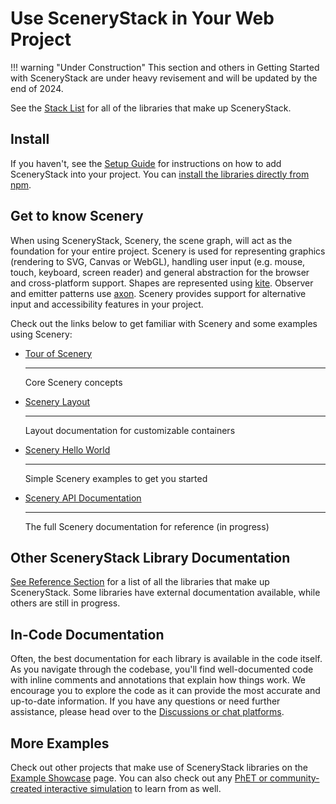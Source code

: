 # Use SceneryStack in Your Web Project

!!! warning "Under Construction"
    This section and others in Getting Started with SceneryStack are under heavy revisement and will be updated by the end of 2024.

See the [Stack List](../../reference/scenerystack_list.md) for all of the libraries that make up SceneryStack.

## Install

If you haven't, see the [Setup Guide](../setup.md) for instructions on how to add SceneryStack into your project. You can [install the libraries directly from npm](https://www.npmjs.com/package/scenerystack).

## Get to know Scenery

When using SceneryStack, Scenery, the scene graph, will act as the foundation for your entire project. Scenery is used for representing graphics (rendering to SVG, Canvas or WebGL), handling user input (e.g. mouse, touch, keyboard, screen reader) and general abstraction for the browser and cross-platform support. Shapes are represented using [kite](https://github.com/phetsims/kite). Observer and emitter patterns use [axon](https://github.com/phetsims/axon). Scenery provides support for alternative input and accessibility features in your project.

Check out the links below to get familiar with Scenery and some examples using Scenery:

<div class="grid cards" markdown>

- [Tour of Scenery](https://phetsims.github.io/scenery/doc/a-tour-of-scenery.html)

    ---

    Core Scenery concepts

- [Scenery Layout](https://phetsims.github.io/scenery/doc/layout)

    ---

    Layout documentation for customizable containers

- [Scenery Hello World](https://phetsims.github.io/scenery/examples/)

    ---

    Simple Scenery examples to get you started

- [Scenery API Documentation](https://phetsims.github.io/scenery/doc/)

    ---

    The full Scenery documentation for reference (in progress)

</div>

<!-- ## OLD SETUP

Your projects can get started after creating a simple HTML

??? example "Example HTML file"
    ```html
        <!DOCTYPE html>
        <html lang="en">
        <head>
            <meta charset="UTF-8">
            <title>Example Project</title>
            <script src="./js/lib/scenerystack.min.js"></script>
            <script type="module" src="dist-webpack/bundle.js"></script>
        </head>
        <body>
        </body>
        </html>
    ```

<div class="grid cards" markdown>

- [Hello World Example (with a11y) [DEPRECATED]](https://github.com/phetsims/scenery-lab-demo)

</div>

Any examples found in the [Scenery documentation above](#get-to-know-scenery) will also work when importing `phet-lib`. This approach provides access through the `phet` global variable (e.g. `phet.scenery.Node`), and provides a built JavaScript file without corresponding TypeScript types.

> The package is on the larger side as it includes a number of preloads - stay tuned for further optimization!

### phet-lib on Node (npm)

phet-lib can be installed directly through Node as an NPM package, available at <https://www.npmjs.com/package/phet-lib>.

We have a [Demo using Vite](https://github.com/phetsims/phet-vite-demo) with simple steps to be able to get started (requires git/npm/node).

Using the phet-lib NPM package provides access to the raw PhET code, so it will support type-checking with TypeScript, modules, and partial tree-shaking.

Imports are provided by subpackage as shown below:

```js
import { Property, Emitter } from 'phet-lib/axon';
import { Display, Text, AnimatedPanZoomListener } from 'phet-lib/scenery';
```

> This package also includes all dependencies statically, so it will declare e.g. jQuery/Lodash globally as `window.$` and `window._` respectively. -->

## Other SceneryStack Library Documentation

[See Reference Section](../../reference/scenerystack_list.md) for a list of all the libraries that make up SceneryStack. Some libraries have external documentation available, while others are still in progress.

## In-Code Documentation

Often, the best documentation for each library is available in the code itself. As you navigate through the codebase, you'll find well-documented code with inline comments and annotations that explain how things work. We encourage you to explore the code as it can provide the most accurate and up-to-date information. If you have any questions or need further assistance, please head over to the [Discussions or chat platforms](../../community/join.md).

## More Examples

Check out other projects that make use of SceneryStack libraries on the [Example Showcase](../examples/application-showcase.md) page. You can also check out any [PhET or community-created interactive simulation](../examples/simulation-showcase.md) to learn from as well.
